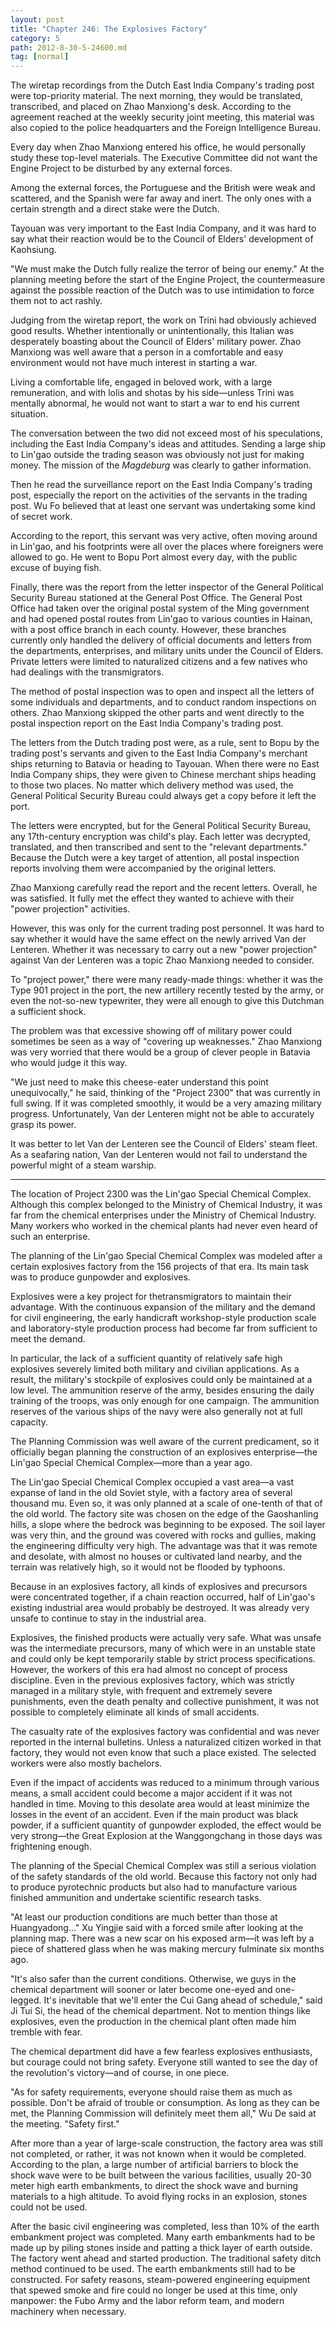 ```yaml
---
layout: post
title: "Chapter 246: The Explosives Factory"
category: 5
path: 2012-8-30-5-24600.md
tag: [normal]
---
```


The wiretap recordings from the Dutch East India Company's trading post were top-priority material. The next morning, they would be translated, transcribed, and placed on Zhao Manxiong's desk. According to the agreement reached at the weekly security joint meeting, this material was also copied to the police headquarters and the Foreign Intelligence Bureau.

Every day when Zhao Manxiong entered his office, he would personally study these top-level materials. The Executive Committee did not want the Engine Project to be disturbed by any external forces.

Among the external forces, the Portuguese and the British were weak and scattered, and the Spanish were far away and inert. The only ones with a certain strength and a direct stake were the Dutch.

Tayouan was very important to the East India Company, and it was hard to say what their reaction would be to the Council of Elders' development of Kaohsiung.

"We must make the Dutch fully realize the terror of being our enemy." At the planning meeting before the start of the Engine Project, the countermeasure against the possible reaction of the Dutch was to use intimidation to force them not to act rashly.

Judging from the wiretap report, the work on Trini had obviously achieved good results. Whether intentionally or unintentionally, this Italian was desperately boasting about the Council of Elders' military power. Zhao Manxiong was well aware that a person in a comfortable and easy environment would not have much interest in starting a war.

Living a comfortable life, engaged in beloved work, with a large remuneration, and with lolis and shotas by his side—unless Trini was mentally abnormal, he would not want to start a war to end his current situation.

The conversation between the two did not exceed most of his speculations, including the East India Company's ideas and attitudes. Sending a large ship to Lin'gao outside the trading season was obviously not just for making money. The mission of the *Magdeburg* was clearly to gather information.

Then he read the surveillance report on the East India Company's trading post, especially the report on the activities of the servants in the trading post. Wu Fo believed that at least one servant was undertaking some kind of secret work.

According to the report, this servant was very active, often moving around in Lin'gao, and his footprints were all over the places where foreigners were allowed to go. He went to Bopu Port almost every day, with the public excuse of buying fish.

Finally, there was the report from the letter inspector of the General Political Security Bureau stationed at the General Post Office. The General Post Office had taken over the original postal system of the Ming government and had opened postal routes from Lin'gao to various counties in Hainan, with a post office branch in each county. However, these branches currently only handled the delivery of official documents and letters from the departments, enterprises, and military units under the Council of Elders. Private letters were limited to naturalized citizens and a few natives who had dealings with the transmigrators.

The method of postal inspection was to open and inspect all the letters of some individuals and departments, and to conduct random inspections on others. Zhao Manxiong skipped the other parts and went directly to the postal inspection report on the East India Company's trading post.

The letters from the Dutch trading post were, as a rule, sent to Bopu by the trading post's servants and given to the East India Company's merchant ships returning to Batavia or heading to Tayouan. When there were no East India Company ships, they were given to Chinese merchant ships heading to those two places. No matter which delivery method was used, the General Political Security Bureau could always get a copy before it left the port.

The letters were encrypted, but for the General Political Security Bureau, any 17th-century encryption was child's play. Each letter was decrypted, translated, and then transcribed and sent to the "relevant departments." Because the Dutch were a key target of attention, all postal inspection reports involving them were accompanied by the original letters.

Zhao Manxiong carefully read the report and the recent letters. Overall, he was satisfied. It fully met the effect they wanted to achieve with their "power projection" activities.

However, this was only for the current trading post personnel. It was hard to say whether it would have the same effect on the newly arrived Van der Lenteren. Whether it was necessary to carry out a new "power projection" against Van der Lenteren was a topic Zhao Manxiong needed to consider.

To "project power," there were many ready-made things: whether it was the Type 901 project in the port, the new artillery recently tested by the army, or even the not-so-new typewriter, they were all enough to give this Dutchman a sufficient shock.

The problem was that excessive showing off of military power could sometimes be seen as a way of "covering up weaknesses." Zhao Manxiong was very worried that there would be a group of clever people in Batavia who would judge it this way.

"We just need to make this cheese-eater understand this point unequivocally," he said, thinking of the "Project 2300" that was currently in full swing. If it was completed smoothly, it would be a very amazing military progress. Unfortunately, Van der Lenteren might not be able to accurately grasp its power.

It was better to let Van der Lenteren see the Council of Elders' steam fleet. As a seafaring nation, Van der Lenteren would not fail to understand the powerful might of a steam warship.

---

The location of Project 2300 was the Lin'gao Special Chemical Complex. Although this complex belonged to the Ministry of Chemical Industry, it was far from the chemical enterprises under the Ministry of Chemical Industry. Many workers who worked in the chemical plants had never even heard of such an enterprise.

The planning of the Lin'gao Special Chemical Complex was modeled after a certain explosives factory from the 156 projects of that era. Its main task was to produce gunpowder and explosives.

Explosives were a key project for thetransmigrators to maintain their advantage. With the continuous expansion of the military and the demand for civil engineering, the early handicraft workshop-style production scale and laboratory-style production process had become far from sufficient to meet the demand.

In particular, the lack of a sufficient quantity of relatively safe high explosives severely limited both military and civilian applications. As a result, the military's stockpile of explosives could only be maintained at a low level. The ammunition reserve of the army, besides ensuring the daily training of the troops, was only enough for one campaign. The ammunition reserves of the various ships of the navy were also generally not at full capacity.

The Planning Commission was well aware of the current predicament, so it officially began planning the construction of an explosives enterprise—the Lin'gao Special Chemical Complex—more than a year ago.

The Lin'gao Special Chemical Complex occupied a vast area—a vast expanse of land in the old Soviet style, with a factory area of several thousand mu. Even so, it was only planned at a scale of one-tenth of that of the old world. The factory site was chosen on the edge of the Gaoshanling hills, a slope where the bedrock was beginning to be exposed. The soil layer was very thin, and the ground was covered with rocks and gullies, making the engineering difficulty very high. The advantage was that it was remote and desolate, with almost no houses or cultivated land nearby, and the terrain was relatively high, so it would not be flooded by typhoons.

Because in an explosives factory, all kinds of explosives and precursors were concentrated together, if a chain reaction occurred, half of Lin'gao's existing industrial area would probably be destroyed. It was already very unsafe to continue to stay in the industrial area.

Explosives, the finished products were actually very safe. What was unsafe was the intermediate precursors, many of which were in an unstable state and could only be kept temporarily stable by strict process specifications. However, the workers of this era had almost no concept of process discipline. Even in the previous explosives factory, which was strictly managed in a military style, with frequent and extremely severe punishments, even the death penalty and collective punishment, it was not possible to completely eliminate all kinds of small accidents.

The casualty rate of the explosives factory was confidential and was never reported in the internal bulletins. Unless a naturalized citizen worked in that factory, they would not even know that such a place existed. The selected workers were also mostly bachelors.

Even if the impact of accidents was reduced to a minimum through various means, a small accident could become a major accident if it was not handled in time. Moving to this desolate area would at least minimize the losses in the event of an accident. Even if the main product was black powder, if a sufficient quantity of gunpowder exploded, the effect would be very strong—the Great Explosion at the Wanggongchang in those days was frightening enough.

The planning of the Special Chemical Complex was still a serious violation of the safety standards of the old world. Because this factory not only had to produce pyrotechnic products but also had to manufacture various finished ammunition and undertake scientific research tasks.

"At least our production conditions are much better than those at Huangyadong..." Xu Yingjie said with a forced smile after looking at the planning map. There was a new scar on his exposed arm—it was left by a piece of shattered glass when he was making mercury fulminate six months ago.

"It's also safer than the current conditions. Otherwise, we guys in the chemical department will sooner or later become one-eyed and one-legged. It's inevitable that we'll enter the Cui Gang ahead of schedule," said Ji Tui Si, the head of the chemical department. Not to mention things like explosives, even the production in the chemical plant often made him tremble with fear.

The chemical department did have a few fearless explosives enthusiasts, but courage could not bring safety. Everyone still wanted to see the day of the revolution's victory—and of course, in one piece.

"As for safety requirements, everyone should raise them as much as possible. Don't be afraid of trouble or consumption. As long as they can be met, the Planning Commission will definitely meet them all," Wu De said at the meeting. "Safety first."

After more than a year of large-scale construction, the factory area was still not completed, or rather, it was not known when it would be completed. According to the plan, a large number of artificial barriers to block the shock wave were to be built between the various facilities, usually 20-30 meter high earth embankments, to direct the shock wave and burning materials to a high altitude. To avoid flying rocks in an explosion, stones could not be used.

After the basic civil engineering was completed, less than 10% of the earth embankment project was completed. Many earth embankments had to be made up by piling stones inside and patting a thick layer of earth outside. The factory went ahead and started production. The traditional safety ditch method continued to be used. The earth embankments still had to be constructed. For safety reasons, steam-powered engineering equipment that spewed smoke and fire could no longer be used at this time, only manpower: the Fubo Army and the labor reform team, and modern machinery when necessary.